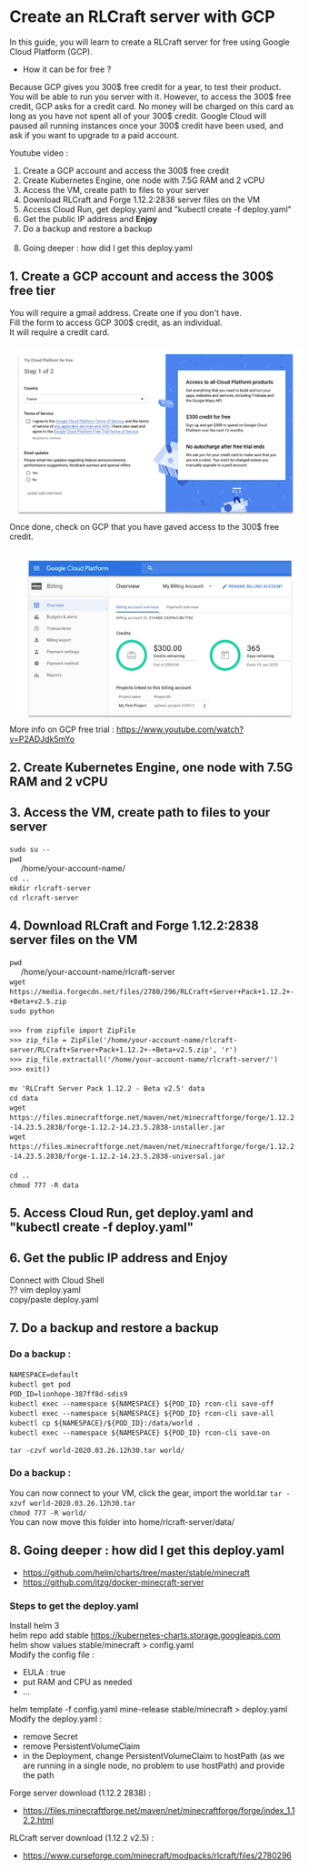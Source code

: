 # Create an RLCraft server with GCP

In this guide, you will learn to create a RLCraft server for free using Google Cloud Platform (GCP). 
- How it can be for free ? <br/>

Because GCP gives you 300$ free credit for a year, to test their product. You will be able to run you server with it. However, to access the 300$ free credit, GCP asks for a credit card. No money will be charged on this card as long as you have not spent all of your 300$ credit. Google Cloud will paused all running instances once your 300$ credit have been used, and ask if you want to upgrade to a paid account.  

Youtube video :

1. Create a GCP account and access the 300$ free credit
2. Create Kubernetes Engine, one node with 7.5G RAM and 2 vCPU
3. Access the VM, create path to files to your server
4. Download RLCraft and Forge 1.12.2:2838 server files on the VM
5. Access Cloud Run, get deploy.yaml and "kubectl create -f deploy.yaml"
6. Get the public IP address and **Enjoy** 
7. Do a backup and restore a backup
<br/><br/>
8. Going deeper : how did I get this deploy.yaml

## 1. Create a GCP account and access the 300$ free tier

You will require a gmail address. Create one if you don't have.<br/>
Fill the form to access GCP 300$ credit, as an individual.<br/>
It will require a credit card.

<img src="images/free-trial.png"
     alt="Free trial page"
     style="float: left; margin: 10px;" />

Once done, check on GCP that you have gaved access to the 300$ free credit.

<img src="images/free-trial-2.png"
     alt="Free trial page"
     style="float: left; margin: 10px;" />


More info on GCP free trial : https://www.youtube.com/watch?v=P2ADJdk5mYo

## 2. Create Kubernetes Engine, one node with 7.5G RAM and 2 vCPU

## 3. Access the VM, create path to files to your server

`sudo su --`<br/>
`pwd`<br/>
<aa style="margin-left:20px;">/home/your-account-name/</aa><br/>
`cd ..`<br/>
`mkdir rlcraft-server`<br/>
`cd rlcraft-server`<br/>

## 4. Download RLCraft and Forge 1.12.2:2838 server files on the VM

`pwd`<br/>
<aa style="margin-left:20px;">/home/your-account-name/rlcraft-server</aa><br/>
`wget https://media.forgecdn.net/files/2780/296/RLCraft+Server+Pack+1.12.2+-+Beta+v2.5.zip`<br/>
`sudo python`<br/><br/>
`>>> from zipfile import ZipFile`<br/>
`>>> zip_file = ZipFile('/home/your-account-name/rlcraft-server/RLCraft+Server+Pack+1.12.2+-+Beta+v2.5.zip', 'r')`<br/>
`>>> zip_file.extractall('/home/your-account-name/rlcraft-server/')`<br/>
`>>> exit()`<br/><br/>
`mv 'RLCraft Server Pack 1.12.2 - Beta v2.5' data`<br/>
`cd data`<br/>
`wget https://files.minecraftforge.net/maven/net/minecraftforge/forge/1.12.2-14.23.5.2838/forge-1.12.2-14.23.5.2838-installer.jar`<br/>
`wget https://files.minecraftforge.net/maven/net/minecraftforge/forge/1.12.2-14.23.5.2838/forge-1.12.2-14.23.5.2838-universal.jar`<br/><br/>
`cd ..`<br/>
`chmod 777 -R data`<br/>
## 5. Access Cloud Run, get deploy.yaml and "kubectl create -f deploy.yaml"

## 6. Get the public IP address and **Enjoy** 

Connect with Cloud Shell<br/>
?? vim deploy.yaml<br/>
copy/paste deploy.yaml<br/>

## 7. Do a backup and restore a backup

### Do a backup :
`NAMESPACE=default`<br/>
`kubectl get pod`<br/>
`POD_ID=lionhope-387ff8d-sdis9`<br/>
`kubectl exec --namespace ${NAMESPACE} ${POD_ID} rcon-cli save-off`<br/>
`kubectl exec --namespace ${NAMESPACE} ${POD_ID} rcon-cli save-all`<br/>
`kubectl cp ${NAMESPACE}/${POD_ID}:/data/world .`<br/>
`kubectl exec --namespace ${NAMESPACE} ${POD_ID} rcon-cli save-on`<br/>

`tar -czvf world-2020.03.26.12h30.tar world/`<br/>

### Do a backup :

You can now connect to your VM, click the gear, import the world.tar
`tar -xzvf world-2020.03.26.12h30.tar`<br/>
`chmod 777 -R world/`<br/>
You can now move this folder into home/rlcraft-server/data/ 

## 8. Going deeper : how did I get this deploy.yaml

- https://github.com/helm/charts/tree/master/stable/minecraft
- https://github.com/itzg/docker-minecraft-server

### Steps to get the deploy.yaml

Install helm 3<br/>
helm repo add stable https://kubernetes-charts.storage.googleapis.com<br/>
helm show values stable/minecraft > config.yaml<br/>
Modify the config file : <br/>
- EULA : true
- put RAM and CPU as needed
- ... <br/>

helm template -f config.yaml mine-release stable/minecraft > deploy.yaml<br/>
Modify the deploy.yaml : <br/> 
- remove Secret
- remove PersistentVolumeClaim
- in the Deployment, change PersistentVolumeClaim to hostPath (as we are running in a single node, no problem to use hostPath) and provide the path

Forge server download (1.12.2 2838) :
- https://files.minecraftforge.net/maven/net/minecraftforge/forge/index_1.12.2.html

RLCraft server download (1.12.2 v2.5) :
- https://www.curseforge.com/minecraft/modpacks/rlcraft/files/2780296